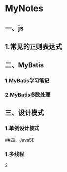 # MyNotes

## 一、js

## 1.常见的正则表达式

## 二、MyBatis

### 1.MyBatis学习笔记

### 2.MyBatis参数处理

## 三、设计模式

### 1.单例设计模式

##四、JavaSE

### 1.多线程

2

